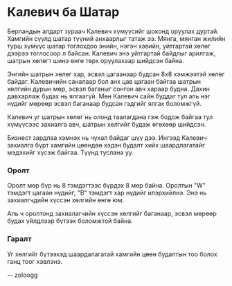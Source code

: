 Калевич ба Шатар
================

Берландын алдарт зураач Калевич хүмүүсийг шоконд оруулах дуртай. Хамгийн сүүлд шатар түүний анхаарлыг татаж ээ. Мянга, мянган жилийн турш хүмүүс шатар тоглохдоо энийн, нэгэн хэвийн, уйтгартай хөлөг дээрээ тоглосоор л байсан. Калевич энэ уйтгартай байдлыг арилгаж, шатрын хөлөгт шинэ өнгө төрх оруулахаар шийдсэн байна.

Энгийн шатрын хөлөг хар, эсвэл цагаанаар будсан $8x8$ хэмжээтэй хөлөг байдаг. Калевичийн саналаар бол анх цав цагаан байгаа шатрын хөлгийн дурын мөр, эсвэл баганыг сонгон авч хараар будна. Дахин давхарлаж будах нь ялгаагүй. Мөн Калевич сайн буддаг тул аль нэг нүдийг мөрөөр эсвэл баганаар будсан гэдгийг ялгах боломжгүй.

Калевич уг шатрын хөлөг нь олонд таалагдана гэж бодож байгаа тул хүмүүсээс захиалга авч, шатрын хөлгийг будаж өгөхөөр шийдсэн.

Бизнест зардлаа хэмнэх нь чухал байдаг шүү дээ. Ингээд Калевич захиалга бүрт хамгийн цөөндөө хэдэн будалт хийх шаардлагатайг мэдэхийг хүсэж байгаа. Түүнд туслана уу.

### Оролт

Оролт мөр бүр нь 8 тэмдэгтээс бүрдэх 8 мөр байна. Оролтын "W" тэмдэгт цагаан нүдийг, "B" тэмдэгт хар нүдийг илэрхийлнэ. Энэ нь захиалгчдийн хүссэн хөлгийн өнгө юм.

Аль ч оролтонд захиалагчийн хүссэн хөлгийг баганаар, эсвэл мөрөөр будах үйлдлээр бүтээх боломжтой байна. 

### Гаралт

Уг хөлгийг бүтээхэд шаардалагатай хамгийн цөөн будалтын тоо болох ганц тоог хэвлэнэ.

-- zoloogg
